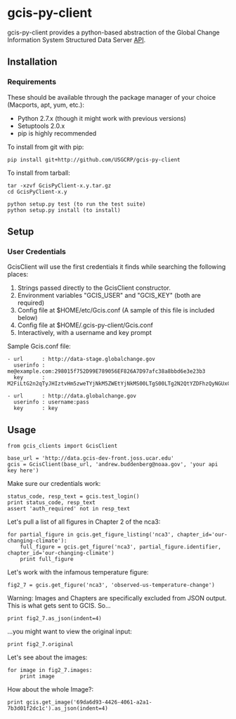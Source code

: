 gcis-py-client
===========

gcis-py-client provides a python-based abstraction of the Global Change
Information System Structured Data Server [API](http://data.globalchange.gov).

Installation
------------

### Requirements

These should be available through the package manager of your choice
(Macports, apt, yum, etc.):

* Python 2.7.x (though it might work with previous versions)
* Setuptools 2.0.x
* pip is highly recommended


To install from git with pip:

    pip install git+http://github.com/USGCRP/gcis-py-client

To install from tarball:

    tar -xzvf GcisPyClient-x.y.tar.gz
    cd GcisPyClient-x.y

    python setup.py test (to run the test suite)
    python setup.py install (to install)

Setup
-----

### User Credentials

GcisClient will use the first credentials it finds while searching the following places:

1. Strings passed directly to the GcisClient constructor.
2. Environment variables "GCIS_USER" and "GCIS_KEY" (both are required)
3. Config file at $HOME/etc/Gcis.conf (A sample of this file is included below)
4. Config file at $HOME/.gcis-py-client/Gcis.conf
5. Interactively, with a username and key prompt

Sample Gcis.conf file:

    - url      : http://data-stage.globalchange.gov
      userinfo : me@example.com:298015f752D99E789056EF826A7D97afc38a8bbd6e3e23b3
      key      : M2FiLtG2n2qTyJHIztvHm5zweTYjNkM5ZWEtYjNkMS00LTgS00LTg2N2QtYZDFhzQyNGUxCg==

    - url      : http://data.globalchange.gov
      userinfo : username:pass
      key      : key

Usage
-----

    from gcis_clients import GcisClient

    base_url = 'http://data.gcis-dev-front.joss.ucar.edu'
    gcis = GcisClient(base_url, 'andrew.buddenberg@noaa.gov', 'your api key here')

Make sure our credentials work:

    status_code, resp_text = gcis.test_login()
    print status_code, resp_text
    assert 'auth_required' not in resp_text

Let's pull a list of all figures in Chapter 2 of the nca3:

    for partial_figure in gcis.get_figure_listing('nca3', chapter_id='our-changing-climate'):
        full_figure = gcis.get_figure('nca3', partial_figure.identifier, chapter_id='our-changing-climate')
        print full_figure


Let's work with the infamous temperature figure:

    fig2_7 = gcis.get_figure('nca3', 'observed-us-temperature-change')

Warning: Images and Chapters are specifically excluded from JSON output.  This is what gets sent to GCIS. So...

    print fig2_7.as_json(indent=4)

...you might want to view the original input:

    print fig2_7.original

Let's see about the images:

    for image in fig2_7.images:
        print image

How about the whole Image?:

    print gcis.get_image('69da6d93-4426-4061-a2a1-7b3d01f2dc1c').as_json(indent=4)
